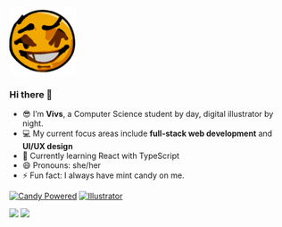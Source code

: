 
<img src="https://github.com/VivieneGarcia/VivieneGarcia/blob/main/sickbig.png" width="120" alt="smile:)" />

### Hi there 👋
- 😎 I’m **Vivs**, a Computer Science student by day, digital illustrator by night. 
- 💻 My current focus areas include **full-stack web development** and **UI/UX design** 
- 🌱 Currently learning React with TypeScript
- 😄 Pronouns: she/her
- ⚡ Fun fact: I always have mint candy on me.

[![Candy Powered](https://img.shields.io/badge/🍬-candy--powered-ffdd57?style=flat&labelColor=fff2af&color=ffdd57)](https://www.mentos.com.ph/products/pure-fresh-strawberry)
[![Illustrator](https://img.shields.io/badge/🎨-digital--illustrator-ffaa33?style=flat&labelColor=ffe6c7&color=ffaa33)](https://www.tiktok.com/@vivsss_g)

<p>
  <img src="https://github-readme-stats.vercel.app/api?username=VivieneGarcia&show_icons=true&theme=great-gatsby" />
  <img src="https://github-readme-stats.vercel.app/api/top-langs/?username=VivieneGarcia&layout=compact&theme=great-gatsby" />
</p>

